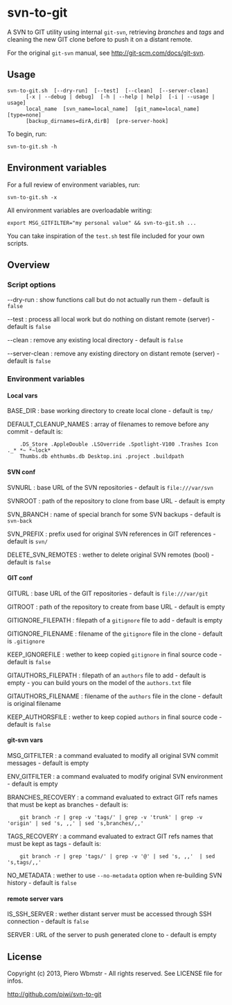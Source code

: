 svn-to-git
==========

A SVN to GIT utility using internal `git-svn`, retrieving *branches* and *tags* and
cleaning the new GIT clone before to push it on a distant remote.

For the original `git-svn` manual, see <http://git-scm.com/docs/git-svn>.

## Usage

    svn-to-git.sh  [--dry-run]  [--test]  [--clean]  [--server-clean]
          [-x | --debug | debug]  [-h | --help | help]  [-i | --usage | usage]
          local_name  [svn_name=local_name]  [git_name=local_name]  [type=none]
          [backup_dirnames=dirA,dirB]  [pre-server-hook]

To begin, run:

    svn-to-git.sh -h

## Environment variables

For a full review of environment variables, run:

    svn-to-git.sh -x

All environment variables are overloadable writing:

    export MSG_GITFILTER="my personal value" && svn-to-git.sh ...

You can take inspiration of the `test.sh` test file included for your own scripts.

## Overview

### Script options

--dry-run
:   show functions call but do not actually run them - default is `false`

--test
:   process all local work but do nothing on distant remote (server) - default is `false`

--clean
:   remove any existing local directory - default is `false`

--server-clean
:   remove any existing directory on distant remote (server) - default is `false`

### Environment variables

#### Local vars

BASE_DIR
:   base working directory to create local clone - default is `tmp/`

DEFAULT_CLEANUP_NAMES
:   array of filenames to remove before any commit - default is:

        .DS_Store .AppleDouble .LSOverride .Spotlight-V100 .Trashes Icon ._* *~ *~lock* 
        Thumbs.db ehthumbs.db Desktop.ini .project .buildpath

#### SVN conf

SVNURL
:   base URL of the SVN repositories - default is `file:///var/svn`

SVNROOT
:   path of the repository to clone from base URL - default is empty

SVN_BRANCH
:   name of special branch for some SVN backups - default is `svn-back`

SVN_PREFIX
:   prefix used for original SVN references in GIT references - default is `svn/`

DELETE_SVN_REMOTES
:   wether to delete original SVN remotes (bool) - default is `false`

#### GIT conf

GITURL
:   base URL of the GIT repositories - default is `file:///var/git`

GITROOT
:   path of the repository to create from base URL - default is empty

GITIGNORE_FILEPATH
:   filepath of a `gitignore` file to add - default is empty

GITIGNORE_FILENAME
:   filename of the `gitignore` file in the clone - default is `.gitignore`

KEEP_IGNOREFILE
:   wether to keep copied `gitignore` in final source code - default is `false`

GITAUTHORS_FILEPATH
:   filepath of an `authors` file to add - default is empty - you can build yours on the model
of the `authors.txt` file

GITAUTHORS_FILENAME
:   filename of the `authors` file in the clone - default is original filename

KEEP_AUTHORSFILE
:   wether to keep copied `authors` in final source code - default is `false`

#### git-svn vars

MSG_GITFILTER
:   a command evaluated to modify all original SVN commit messages - default is empty

ENV_GITFILTER
:   a command evaluated to modify original SVN environment - default is empty

BRANCHES_RECOVERY
:   a command evaluated to extract GIT refs names that must be kept as branches - default is:

        git branch -r | grep -v 'tags/' | grep -v 'trunk' | grep -v 'origin' | sed 's, ,,' | sed 's,branches/,,'

TAGS_RECOVERY
:   a command evaluated to extract GIT refs names that must be kept as tags - default is:

        git branch -r | grep 'tags/' | grep -v '@' | sed 's, ,,'  | sed 's,tags/,,'

NO_METADATA
:   wether to use `--no-metadata` option when re-building SVN history - default is `false`

#### remote server vars

IS_SSH_SERVER
:   wether distant server must be accessed through SSH connection - default is `false`

SERVER
:   URL of the server to push generated clone to - default is empty

## License

Copyright (c) 2013, Piero Wbmstr - All rights reserved. See LICENSE file for infos.

<http://github.com/piwi/svn-to-git>
